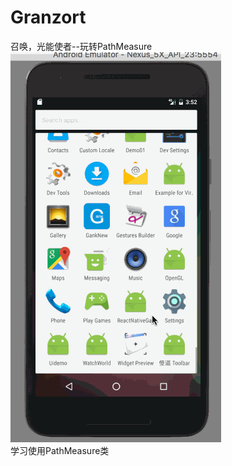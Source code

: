 # Granzort
召唤，光能使者--玩转PathMeasure<br>
![](https://github.com/panhongjin/Granzort/raw/master/granzort.gif)<br>
学习使用PathMeasure类
